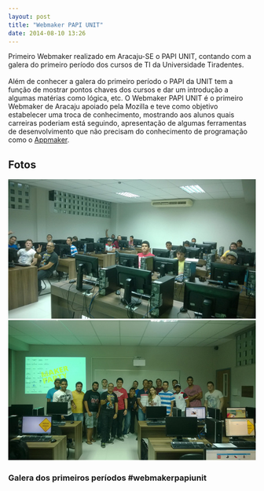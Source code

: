 ```yaml
---
layout: post
title: "Webmaker PAPI UNIT"
date: 2014-08-10 13:26
---
```


<p>
  Primeiro Webmaker realizado em Aracaju-SE o PAPI UNIT, contando com a galera do primeiro período dos cursos de TI da Universidade Tiradentes.
 </br>
 </br>
Além de conhecer a galera do primeiro período o PAPI da UNIT tem a função de mostrar pontos chaves dos cursos e dar um introdução a algumas matérias como lógica, etc. O Webmaker PAPI UNIT é o primeiro Webmaker de Aracaju apoiado pela Mozilla e teve como objetivo estabelecer uma troca de conhecimento, mostrando aos alunos quais carreiras poderiam está seguindo, apresentação de algumas ferramentas de desenvolvimento que não precisam do conhecimento de programação como o <a href="https://apps.webmaker.org/designer">Appmaker</a>.
</p>
</hr>
<h2>Fotos</h2>
<img src="/public/img/talk_webmaker_1.jpg" alt="webmaker papi unit">
<img src="/public/img/talk_webmaker_2.jpg" alt="webmaker papi unit">
</br>
<h3>Galera dos primeiros períodos #webmakerpapiunit</h3>
